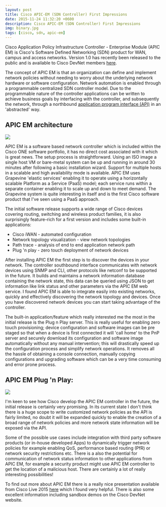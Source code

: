 ```yaml
---
layout: post
title: Cisco APIC-EM (SDN Controller) First Impressions
date: 2015-11-24 11:32:20 +0600
description: Cisco APIC-EM (SDN Controller) First Impressions
img: binary.jpg
tags: [cisco, sdn, apic-em]
---
```


Cisco Application Policy Infrastructure Controller - Enterprise Module (APIC EM) is Cisco's Software Defined Networking (SDN) product for WAN, campus and access networks.  Version 1.0 has recently been released to the public and is available to Cisco DevNet members <a href="https://developer.cisco.com/site/apic-em/" target="_blank">here</a>.  

The concept of APIC EM is that an organization can define and implement network policies without needing to worry about the underlying network hardware or software configuration.  Network automation is enabled through a programmable centralized SDN controller model.  Due to the programmable nature of the controller applications can be written to achieve business goals by interfacing with the controller, and subsequently the network, through a northbound <a href="https://anypoint.mulesoft.com/apiplatform/apx/#/portals/organizations/2f77c6ff-527a-4d99-8548-293066f3028a/apis/41412/versions/42909" target="_blank">application program interface (API)</a> in an 'abstracted' way.

## APIC EM architecture

<img src="https://media-exp1.licdn.com/dms/image/C4E12AQGiuY8EPvlaZg/article-inline_image-shrink_1000_1488/0?e=1602720000&v=beta&t=2v7S2RiGaSO79E1eQxzYnzS5THa4gerQlks3xl9zr1U">

APIC EM is a software based network controller which is included within the Cisco ONE software portfolio, it has no direct cost associated with it which is great news.  The setup process is straightforward.  Using an ISO image a single host VM or bare-metal system can be up and running in around 30 minutes after following a basic installation wizard.  Support for multiple hosts in a scalable and high availability mode is available.  APIC EM uses Grapevine 'elastic services' enabling it to operate using a horizontally scalable Platform as a Service (PaaS) model; each service runs within a separate container enabling it to scale up and down to meet demand.  The Grapevine system is quite interesting in itself and is the first Cisco software product that I've seen using a PaaS approach.

The initial software release supports a wide range of Cisco devices covering routing, switching and wireless product families, it is also surprisingly feature-rich for a first version and includes some built-in applications:

- Cisco iWAN - automated configuration
- Network topology visualization - view network topologies
- Path trace - analysis of end to end application network path
- Plug 'n play - zero touch deployment of network devices

After installing APIC EM the first step is to discover the devices in your network. The controller southbound interface communicates with network devices using SNMP and CLI, other protocols like netconf to be supported in the future.  It builds and maintains a network information database containing the network state, this data can be queried using JSON to get information like link status and other parameters via the APIC EM web service.   I found APIC EM is able to integrate easily into existing networks, quickly and effectively discovering the network topology and devices.  Once you have discovered network devices you can start taking advantage of the controller.  

The built-in application/feature which really interested me the most in the initial release is the Plug n Play server.  This is really useful for enabling zero touch provisioning; device configuration and software images can be pre staged so that when a device is first connected it will 'call home' to the PnP server and securely download its configuration and software image automatically without any manual intervention; this will drastically speed up the configuration process and simplify network operations.  It removes all the hassle of obtaining a console connection, manually copying configurations and upgrading software which can be a very time consuming and error prone process.

## APIC EM Plug 'n Play:

<img src="https://media-exp1.licdn.com/dms/image/C4D12AQEE65nwOXFFJQ/article-inline_image-shrink_1500_2232/0?e=1602720000&v=beta&t=JZX5v7DXUETzYboaQ-G7Fh-xx74coJlnY37ysh0ksWc">

I'm keen to see how Cisco develop the APIC EM controller in the future, the initial release is certainly very promising.  In its current state I don't think there is a huge scope to write customized network policies as the API is fairly limited, no doubt it will be expanded quickly to enable the creation of a broad range of network policies and more network state information will be exposed via the API.

Some of the possible use cases include integration with third party software products (or in-house developed Apps) to dynamically trigger network policies for example enabling QoS, performance based routing (PfR) or network security restrictions etc.  There is a also the potential for communication of network status information to other applications from APIC EM, for example a security product might use APIC EM controller to get the location of a malicious host.  There are certainly a lot of really interesting possibilities!  

To find out more about APIC EM there is a really nice presentation available from Cisco Live 2015 <a href="https://www.ciscolive2015.com/connect/sessionDetail.ww?SESSION_ID=2322" target="_blank">here</a> which I found very helpful.  There is also some excellent information including sandbox demos on the Cisco DevNet website.